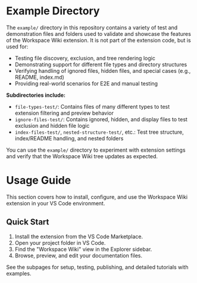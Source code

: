 # Example Directory

The `example/` directory in this repository contains a variety of test and demonstration files and folders used to validate and showcase the features of the Workspace Wiki extension. It is not part of the extension code, but is used for:

- Testing file discovery, exclusion, and tree rendering logic
- Demonstrating support for different file types and directory structures
- Verifying handling of ignored files, hidden files, and special cases (e.g., README, index.md)
- Providing real-world scenarios for E2E and manual testing

**Subdirectories include:**

- `file-types-test/`: Contains files of many different types to test extension filtering and preview behavior
- `ignore-files-test/`: Contains ignored, hidden, and display files to test exclusion and hidden file logic
- `index-files-test/`, `nested-structure-test/`, etc.: Test tree structure, index/README handling, and nested folders

You can use the `example/` directory to experiment with extension settings and verify that the Workspace Wiki tree updates as expected.

# Usage Guide

This section covers how to install, configure, and use the Workspace Wiki extension in your VS Code environment.

## Quick Start

1. Install the extension from the VS Code Marketplace.
2. Open your project folder in VS Code.
3. Find the "Workspace Wiki" view in the Explorer sidebar.
4. Browse, preview, and edit your documentation files.

See the subpages for setup, testing, publishing, and detailed tutorials with examples.
